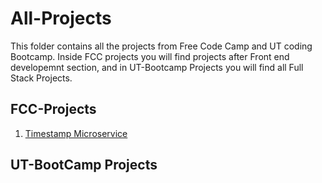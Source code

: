 # All-Projects
This folder contains all the projects from Free Code Camp and UT coding Bootcamp. Inside FCC projects you will find projects after Front end developemnt section, and in UT-Bootcamp Projects you will find all Full Stack Projects. 

## FCC-Projects
1. [Timestamp Microservice](./FCC-projects/API\sProjects/Timestamp\sMicroservice)



## UT-BootCamp Projects
